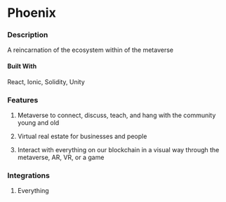 # Phoenix

### Description

A reincarnation of the ecosystem within of the metaverse

#### Built With

React, Ionic, Solidity, Unity

### Features

1) Metaverse to connect, discuss, teach, and hang with the community young and old

2) Virtual real estate for businesses and people

3) Interact with everything on our blockchain in a visual way through the metaverse, AR, VR, or a game

### Integrations

1) Everything
